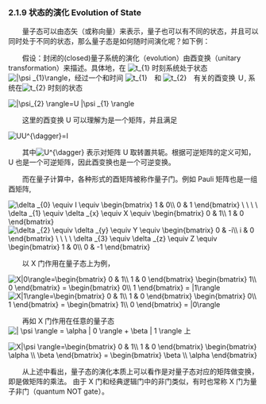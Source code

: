 ### 2.1.9 状态的演化 Evolution of State

&emsp;&emsp;量子态可以由态矢（或称向量）来表示，量子也可以有不同的状态，并且可以同时处于不同的状态，那么量子态是如何随时间演化呢？如下例：

&emsp;&emsp;假设：封闭的(closed)量子系统的演化（evolution）由酉变换（unitary transformation）来描述。具体地，在
<img src="https://latex.codecogs.com/gif.latex?\inline&space;\dpi{120}&space;t_{1}" title="t_{1}" style="margin: auto; display: inline;"/> 时刻系统处于状态
<img src="https://latex.codecogs.com/gif.latex?\inline&space;\dpi{120}&space;|\psi&space;_{1}\rangle" title="|\psi _{1}\rangle" style="margin: auto; display: inline;"/>，经过一个和时间
<img src="https://latex.codecogs.com/gif.latex?\inline&space;\dpi{120}&space;t_{1}" title="t_{1}" style="margin: auto; display: inline;"/>　和
<img src="https://latex.codecogs.com/gif.latex?\inline&space;\dpi{120}&space;t_{2}" title="t_{2}" style="margin: auto; display: inline;"/>　有关的酉变换 Ｕ,
系统在<img src="https://latex.codecogs.com/gif.latex?\inline&space;\dpi{120}&space;t_{2}" title="t_{2}" style="margin: auto; display: inline;"/> 时刻的状态

<img src="https://latex.codecogs.com/gif.latex?\inline&space;\dpi{150}&space;|\psi_{2}&space;\rangle=U&space;|\psi&space;_{1}&space;\rangle" title="|\psi_{2} \rangle=U |\psi _{1} \rangle" />  

&emsp;&emsp;这里的酉变换 U 可以理解为是一个矩阵，并且满足

<img src="https://latex.codecogs.com/gif.latex?\inline&space;\dpi{150}&space;UU^{\dagger}=I" title="UU^{\dagger}=I" />

&emsp;&emsp;其中<img src="https://latex.codecogs.com/gif.latex?\inline&space;\dpi{120}&space;U^{\dagger}" title="U^{\dagger}" style="margin: auto; display: inline;"/> 表示对矩阵 U 取转置共轭。根据可逆矩阵的定义可知，U 也是一个可逆矩阵，因此酉变换也是一个可逆变换。

&emsp;&emsp;而在量子计算中，各种形式的酉矩阵被称作量子门。例如 Pauli 矩阵也是一组酉矩阵,

<img src="https://latex.codecogs.com/gif.latex?\inline&space;\dpi{150}&space;\delta&space;_{0}&space;\equiv&space;I&space;\equiv&space;\begin{bmatrix}&space;1&space;&&space;0\\&space;0&space;&&space;1&space;\end{bmatrix}&space;\&space;\&space;\&space;\&space;\delta&space;_{1}&space;\equiv&space;\delta&space;_{x}&space;\equiv&space;X&space;\equiv&space;\begin{bmatrix}&space;0&space;&&space;1\\&space;1&space;&&space;0&space;\end{bmatrix}" title="\delta _{0} \equiv I \equiv \begin{bmatrix} 1 & 0\\ 0 & 1 \end{bmatrix} \ \ \ \ \delta _{1} \equiv \delta _{x} \equiv X \equiv \begin{bmatrix} 0 & 1\\ 1 & 0 \end{bmatrix}" />

<img src="https://latex.codecogs.com/gif.latex?\inline&space;\dpi{150}&space;\delta&space;_{2}&space;\equiv&space;\delta&space;_{y}&space;\equiv&space;Y&space;\equiv&space;\begin{bmatrix}&space;0&space;&&space;-i\\&space;i&space;&&space;0&space;\end{bmatrix}&space;\&space;\&space;\&space;\&space;\delta&space;_{3}&space;\equiv&space;\delta&space;_{z}&space;\equiv&space;Z&space;\equiv&space;\begin{bmatrix}&space;1&space;&&space;0\\&space;0&space;&&space;-1&space;\end{bmatrix}" title="\delta _{2} \equiv \delta _{y} \equiv Y \equiv \begin{bmatrix} 0 & -i\\ i & 0 \end{bmatrix} \ \ \ \ \delta _{3} \equiv \delta _{z} \equiv Z \equiv \begin{bmatrix} 1 & 0\\ 0 & -1 \end{bmatrix}" />

&emsp;&emsp;以 X 门作用在量子态上为例，

<img src="https://latex.codecogs.com/gif.latex?\inline&space;\dpi{150}&space;X|0\rangle=\begin{bmatrix}&space;0&space;&&space;1\\&space;1&space;&&space;0&space;\end{bmatrix}&space;\begin{bmatrix}&space;1\\&space;0&space;\end{bmatrix}&space;=&space;\begin{bmatrix}&space;0\\&space;1&space;\end{bmatrix}&space;=&space;|1\rangle" title="X|0\rangle=\begin{bmatrix} 0 & 1\\ 1 & 0 \end{bmatrix} \begin{bmatrix} 1\\ 0 \end{bmatrix} = \begin{bmatrix} 0\\ 1 \end{bmatrix} = |1\rangle" />

<img src="https://latex.codecogs.com/gif.latex?\inline&space;\dpi{150}&space;X|1\rangle=\begin{bmatrix}&space;0&space;&&space;1\\&space;1&space;&&space;0&space;\end{bmatrix}&space;\begin{bmatrix}&space;0\\&space;1&space;\end{bmatrix}&space;=&space;\begin{bmatrix}&space;1\\&space;0&space;\end{bmatrix}&space;=&space;|0\rangle" title="X|1\rangle=\begin{bmatrix} 0 & 1\\ 1 & 0 \end{bmatrix} \begin{bmatrix} 0\\ 1 \end{bmatrix} = \begin{bmatrix} 1\\ 0 \end{bmatrix} = |0\rangle" />

&emsp;&emsp;再如 X 门作用在任意的量子态
<img src="https://latex.codecogs.com/gif.latex?\inline&space;\dpi{120}&space;|&space;\psi&space;\rangle&space;=&space;\alpha&space;|&space;0&space;\rangle&space;&plus;&space;\beta&space;|&space;1&space;\rangle" title="| \psi \rangle = \alpha | 0 \rangle + \beta | 1 \rangle" style="margin: auto; display: inline;"/> 上

<img src="https://latex.codecogs.com/gif.latex?\inline&space;\dpi{150}&space;X|\psi&space;\rangle=\begin{bmatrix}&space;0&space;&&space;1\\&space;1&space;&&space;0&space;\end{bmatrix}&space;\begin{bmatrix}&space;\alpha&space;\\&space;\beta&space;\end{bmatrix}&space;=&space;\begin{bmatrix}&space;\beta&space;\\&space;\alpha&space;\end{bmatrix}" title="X|\psi \rangle=\begin{bmatrix} 0 & 1\\ 1 & 0 \end{bmatrix} \begin{bmatrix} \alpha \\ \beta \end{bmatrix} = \begin{bmatrix} \beta \\ \alpha \end{bmatrix}" />

&emsp;&emsp;从上述中看出，量子态的演化本质上可以看作是对量子态对应的矩阵做变换，即是做矩阵的乘法。 由于 X 门和经典逻辑门中的非门类似，有时也常称 X 门为量子非门（quantum NOT gate）。
